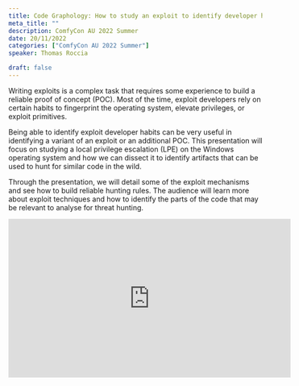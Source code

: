 ```yaml
---
title: Code Graphology: How to study an exploit to identify developer habits and discover more
meta_title: ""
description: ComfyCon AU 2022 Summer
date: 20/11/2022
categories: ["ComfyCon AU 2022 Summer"]
speaker: Thomas Roccia 

draft: false
---
```

Writing exploits is a complex task that requires some experience to build a reliable proof of concept (POC). Most of the time, exploit developers rely on certain habits to fingerprint the operating system, elevate privileges, or exploit primitives.

Being able to identify exploit developer habits can be very useful in identifying a variant of an exploit or an additional POC. This presentation will focus on studying a local privilege escalation (LPE) on the Windows operating system and how we can dissect it to identify artifacts that can be used to hunt for similar code in the wild.

Through the presentation, we will detail some of the exploit mechanisms and see how to build reliable hunting rules. The audience will learn more about exploit techniques and how to identify the parts of the code that may be relevant to analyse for threat hunting.

<iframe width="560" height="315" src="https://youtu.be/_t8SJeLlq7E?si=7MYGq2rcf0p4etU5" title="YouTube video player" frameborder="0" allow="accelerometer; autoplay; clipboard-write; encrypted-media; gyroscope; picture-in-picture; web-share" allowfullscreen></iframe>